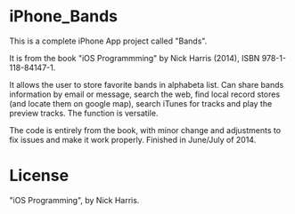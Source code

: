 iPhone_Bands
============

This is a complete iPhone App project called "Bands". 

It is from the book "iOS Programmming" by Nick Harris (2014), ISBN 978-1-118-84147-1.

It allows the user to store favorite bands in alphabeta list. Can share bands information by email or message, search the web, find local record stores (and locate them on google map), search iTunes for tracks and play the preview tracks. The function is versatile.

The code is entirely from the book, with minor change and adjustments to fix issues and make it work properly. Finished in June/July of 2014.

License
======

"iOS Programming", by Nick Harris.
